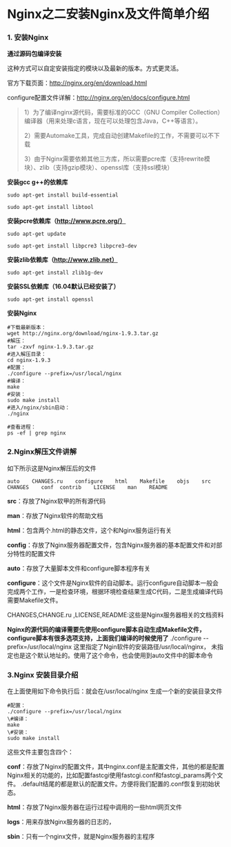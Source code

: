 # Nginx之二安装Nginx及文件简单介绍

### **1. 安装Nginx** 

**通过源码包编译安装**

这种方式可以自定安装指定的模块以及最新的版本。方式更灵活。

官方下载页面：<http://nginx.org/en/download.html>

configure配置文件详解：<http://nginx.org/en/docs/configure.html>

 

> 1）为了编译nginx源代码，需要标准的GCC（GNU Compiler Collection）编译器（用来处理c语言，现在可以处理包含Java，C++等语言）。
>
> 2）需要Automake工具，完成自动创建Makefile的工作，不需要可以不下载
>
> 3）由于Nginx需要依赖其他三方库，所以需要pcre库（支持rewrite模块）、zlib（支持gzip模块）、openssl库（支持ssl模块）

   

**安装gcc g++的依赖库**

```
sudo apt-get install build-essential

sudo apt-get install libtool
```



**安装pcre依赖库（http://www.pcre.org/）**

```
sudo apt-get update

sudo apt-get install libpcre3 libpcre3-dev
```



**安装zlib依赖库（http://www.zlib.net）**

```
sudo apt-get install zlib1g-dev
```



**安装SSL依赖库（16.04默认已经安装了）**

```
sudo apt-get install openssl
```



**安装Nginx**

```
#下载最新版本：
wget http://nginx.org/download/nginx-1.9.3.tar.gz
#解压：
tar -zxvf nginx-1.9.3.tar.gz
#进入解压目录：
cd nginx-1.9.3
#配置：
./configure --prefix=/usr/local/nginx 
#编译：
make
#安装：
sudo make install
#进入/nginx/sbin启动：
./nginx

#查看进程：
ps -ef | grep nginx
```



### 2.Nginx解压文件讲解

如下所示这是Nginx解压后的文件

```
auto    CHANGES.ru    configure    html    Makefile    objs    src    CHANGES    conf  contrib    LICENSE    man    README
```

**src**：存放了Nginx软甲的所有源代码

**man**：存放了Nginx软件的帮助文档

**html**：包含两个.html的静态文件，这个和Nginx服务运行有关

**config**：存放了Nginx服务器配置文件，包含Nginx服务器的基本配置文件和对部分特性的配置文件

**auto**：存放了大量脚本文件和configure脚本程序有关

**configure**：这个文件是Nginx软件的自动脚本。运行configure自动脚本一般会完成两个工作，一是检查环境，根据环境检查结果生成C代码，二是生成编译代码需要Makefile文件。

CHANGES,CHANGE.ru ,LICENSE,README:这些是Nginx服务器相关的文档资料

 

**Nginx的源代码的编译需要先使用configure脚本自动生成Makefile文件，configure脚本有很多选项支持，上面我们编译的时候使用了**  ./configure --prefix=/usr/local/nginx  这里指定了Ngin软件的安装路径/usr/local/nginx， 未指定也是这个默认地址的。使用了这个命令，也会使用到auto文件中的脚本命令

 

### 3.Nginx 安装目录介绍

在上面使用如下命令执行后：就会在/usr/local/nginx 生成一个新的安装目录文件

```
#配置：
./configure --prefix=/usr/local/nginx 
\#编译：
make
\#安装：
sudo make install
```



这些文件主要包含四个：

**conf**：存放了Nginx的配置文件，其中nginx.conf是主配置文件，其他的都是配置Nginx相关的功能的，比如配置fastcgi使用fastcgi.conf和fastcgi_params两个文件。 .default结尾的都是默认的配置文件。方便将我们配置的.conf恢复到初始状态。

**html**：存放了Nginx服务器在运行过程中调用的一些html网页文件

**logs**：用来存放Nginx服务器的日志的，

**sbin**：只有一个nginx文件，就是Nginx服务器的主程序

 